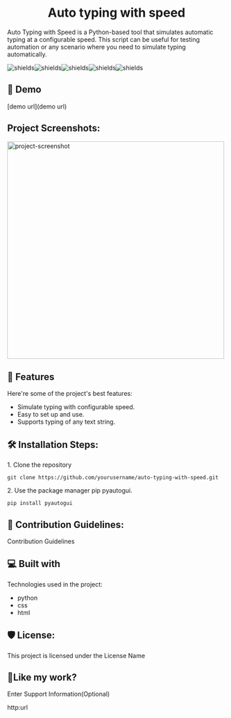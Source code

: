 <h1 align="center" id="title">Auto typing with speed</h1>

<p id="description">Auto Typing with Speed is a Python-based tool that simulates automatic typing at a configurable speed. This script can be useful for testing automation or any scenario where you need to simulate typing automatically.</p>

<p align="left"><img src="https://img.shields.io/badge/any_text-you_like-blue" alt="shields"><img src="https://img.shields.io/badge/just%20the%20message-8A2BE2" alt="shields"><img src="https://img.shields.io/badge/Dropbox-%233B4D98.svg?style=for-the-badge&amp;logo=Dropbox&amp;logoColor=white" alt="shields"><img src="https://img.shields.io/badge/Google%20Drive-4285F4?style=for-the-badge&amp;logo=googledrive&amp;logoColor=white" alt="shields"><img src="https://img.shields.io/badge/amazon%20alexa-52b5f7?style=for-the-badge&amp;logo=amazon%20alexa&amp;logoColor=white" alt="shields"></p>

<h2>🚀 Demo</h2>

[demo url](demo url)

<h2>Project Screenshots:</h2>

<img src="image url" alt="project-screenshot" width="500" height="500/">

  
  
<h2>🧐 Features</h2>

Here're some of the project's best features:

*   Simulate typing with configurable speed.
*   Easy to set up and use.
*   Supports typing of any text string.

<h2>🛠️ Installation Steps:</h2>

<p>1. Clone the repository</p>

```
git clone https://github.com/yourusername/auto-typing-with-speed.git
```

<p>2. Use the package manager pip pyautogui.</p>

```
pip install pyautogui
```

<h2>🍰 Contribution Guidelines:</h2>

Contribution Guidelines

  
  
<h2>💻 Built with</h2>

Technologies used in the project:

*   python
*   css
*   html

<h2>🛡️ License:</h2>

This project is licensed under the License Name

<h2>💖Like my work?</h2>

Enter Support Information(Optional)<p>http:url</p>
